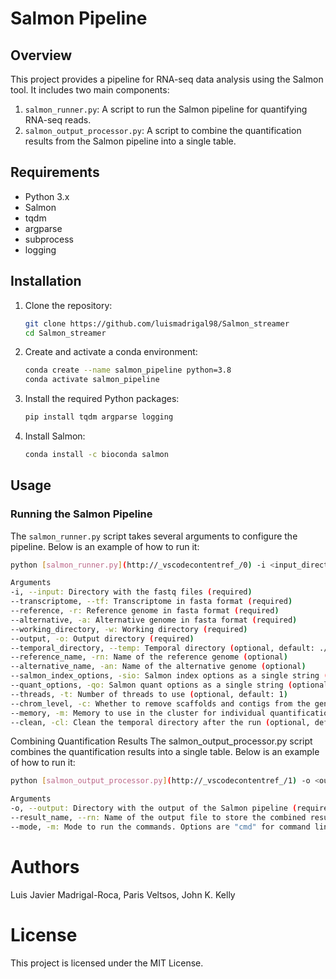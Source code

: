 # Salmon Pipeline

## Overview

This project provides a pipeline for RNA-seq data analysis using the Salmon tool. It includes two main components:

1. `salmon_runner.py`: A script to run the Salmon pipeline for quantifying RNA-seq reads.
2. `salmon_output_processor.py`: A script to combine the quantification results from the Salmon pipeline into a single table.

## Requirements

- Python 3.x
- Salmon
- tqdm
- argparse
- subprocess
- logging

## Installation

1. Clone the repository:

    ```sh
    git clone https://github.com/luismadrigal98/Salmon_streamer
    cd Salmon_streamer
    ```

2. Create and activate a conda environment:

    ```sh
    conda create --name salmon_pipeline python=3.8
    conda activate salmon_pipeline
    ```

3. Install the required Python packages:

    ```sh
    pip install tqdm argparse logging
    ```

4. Install Salmon:

    ```sh
    conda install -c bioconda salmon
    ```

## Usage

### Running the Salmon Pipeline

The `salmon_runner.py` script takes several arguments to configure the pipeline. Below is an example of how to run it:

```sh
python [salmon_runner.py](http://_vscodecontentref_/0) -i <input_directory> --transcriptome <transcriptome.fasta> --reference <reference_genome.fasta> --alternative <alternative_genome.fasta> --working_directory <working_directory> --output <output_directory>

Arguments
-i, --input: Directory with the fastq files (required)
--transcriptome, --tf: Transcriptome in fasta format (required)
--reference, -r: Reference genome in fasta format (required)
--alternative, -a: Alternative genome in fasta format (required)
--working_directory, -w: Working directory (required)
--output, -o: Output directory (required)
--temporal_directory, --temp: Temporal directory (optional, default: ./TEMP)
--reference_name, -rn: Name of the reference genome (optional)
--alternative_name, -an: Name of the alternative genome (optional)
--salmon_index_options, -sio: Salmon index options as a single string (optional, default: --keepDuplicates -k 31)
--quant_options, -qo: Salmon quant options as a single string (optional, default: --noLengthCorrection -l U -p 1)
--threads, -t: Number of threads to use (optional, default: 1)
--chrom_level, -c: Whether to remove scaffolds and contigs from the genomes (optional, default: True)
--memory, -m: Memory to use in the cluster for individual quantification jobs (optional, default: 2)
--clean, -cl: Clean the temporal directory after the run (optional, default: False)
```

Combining Quantification Results
The salmon_output_processor.py script combines the quantification results into a single table. Below is an example of how to run it:

```sh
python [salmon_output_processor.py](http://_vscodecontentref_/1) -o <output_directory> --result_name <result_file_name>

Arguments
-o, --output: Directory with the output of the Salmon pipeline (required)
--result_name, --rn: Name of the output file to store the combined results (optional, default: table.txt)
--mode, -m: Mode to run the commands. Options are "cmd" for command line and "python" for Python code (optional, default: cmd)
```

# Authors
Luis Javier Madrigal-Roca, 
Paris Veltsos, 
John K. Kelly

# License
This project is licensed under the MIT License.